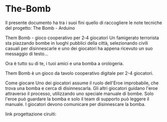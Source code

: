 # The-Bomb

Il presente documento ha tra i suoi fini quello di raccogliere le note tecniche del progetto:
The Bomb - Arduino

Them Bomb - gioco cooperativo per 2‑4 giocatori
Un famigerato terrorista sta piazzando bombe in luoghi pubblici della città, selezionando civili casuali per disinnescarle e uno dei giocatori ha appena ricevuto un suo messaggio di testo...

Ora è tutto su di te, i tuoi amici e una bomba a orologeria.

Them Bomb è un gioco da tavolo cooperativo digitale per 2-4 giocatori.

Come giocare
Uno dei giocatori assume il ruolo dell'Eroe improbabile, che trova una bomba e cerca di disinnescarla. Gli altri giocatori guidano l'eroe attraverso il processo, utilizzando uno speciale manuale di bombe. Solo l'eroe può guardare la bomba e solo il team di supporto può leggere il manuale. I giocatori devono comunicare per disinnescare la bomba.


link progettazione ciruiti:
